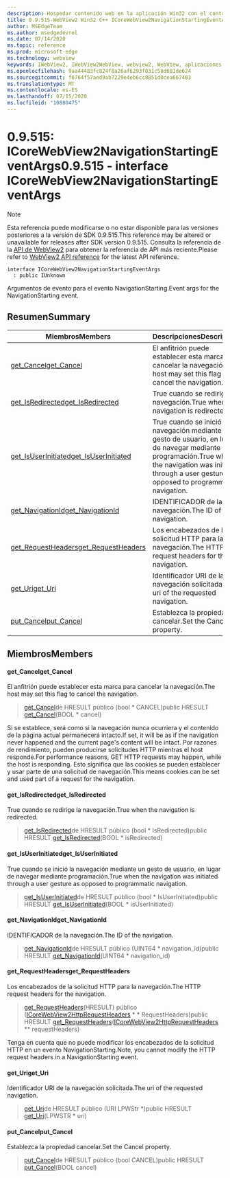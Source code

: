 ```yaml
---
description: Hospedar contenido web en la aplicación Win32 con el control Microsoft Edge WebView2
title: 0.9.515-WebView2 Win32 C++ ICoreWebView2NavigationStartingEventArgs
author: MSEdgeTeam
ms.author: msedgedevrel
ms.date: 07/14/2020
ms.topic: reference
ms.prod: microsoft-edge
ms.technology: webview
keywords: IWebView2, IWebView2WebView, webview2, WebView, aplicaciones Win32, Win32, Edge, ICoreWebView2, ICoreWebView2Controller, control de explorador, HTML Edge
ms.openlocfilehash: 9aa44483fc824f8a26af6293f031c58d681de624
ms.sourcegitcommit: f6764f57aed9ab7229e4eb6cc8851d0cea667403
ms.translationtype: MT
ms.contentlocale: es-ES
ms.lasthandoff: 07/15/2020
ms.locfileid: "10880475"
---
```

# <span data-ttu-id="a10d3-104">0.9.515: ICoreWebView2NavigationStartingEventArgs</span><span class="sxs-lookup"><span data-stu-id="a10d3-104">0.9.515 - interface ICoreWebView2NavigationStartingEventArgs</span></span> 

> [!NOTE]
> <span data-ttu-id="a10d3-105">Esta referencia puede modificarse o no estar disponible para las versiones posteriores a la versión de SDK 0.9.515.</span><span class="sxs-lookup"><span data-stu-id="a10d3-105">This reference may be altered or unavailable for releases after SDK version 0.9.515.</span></span> <span data-ttu-id="a10d3-106">Consulta la referencia de la [API de WebView2](../../../webview2-api-reference.md) para obtener la referencia de API más reciente.</span><span class="sxs-lookup"><span data-stu-id="a10d3-106">Please refer to [WebView2 API reference](../../../webview2-api-reference.md) for the latest API reference.</span></span>

```
interface ICoreWebView2NavigationStartingEventArgs
  : public IUnknown
```

<span data-ttu-id="a10d3-107">Argumentos de evento para el evento NavigationStarting.</span><span class="sxs-lookup"><span data-stu-id="a10d3-107">Event args for the NavigationStarting event.</span></span>

## <span data-ttu-id="a10d3-108">Resumen</span><span class="sxs-lookup"><span data-stu-id="a10d3-108">Summary</span></span>

 <span data-ttu-id="a10d3-109">Miembros</span><span class="sxs-lookup"><span data-stu-id="a10d3-109">Members</span></span>                        | <span data-ttu-id="a10d3-110">Descripciones</span><span class="sxs-lookup"><span data-stu-id="a10d3-110">Descriptions</span></span>
--------------------------------|---------------------------------------------
[<span data-ttu-id="a10d3-111">get_Cancel</span><span class="sxs-lookup"><span data-stu-id="a10d3-111">get_Cancel</span></span>](#get_cancel) | <span data-ttu-id="a10d3-112">El anfitrión puede establecer esta marca para cancelar la navegación.</span><span class="sxs-lookup"><span data-stu-id="a10d3-112">The host may set this flag to cancel the navigation.</span></span>
[<span data-ttu-id="a10d3-113">get_IsRedirected</span><span class="sxs-lookup"><span data-stu-id="a10d3-113">get_IsRedirected</span></span>](#get_isredirected) | <span data-ttu-id="a10d3-114">True cuando se redirige la navegación.</span><span class="sxs-lookup"><span data-stu-id="a10d3-114">True when the navigation is redirected.</span></span>
[<span data-ttu-id="a10d3-115">get_IsUserInitiated</span><span class="sxs-lookup"><span data-stu-id="a10d3-115">get_IsUserInitiated</span></span>](#get_isuserinitiated) | <span data-ttu-id="a10d3-116">True cuando se inició la navegación mediante un gesto de usuario, en lugar de navegar mediante programación.</span><span class="sxs-lookup"><span data-stu-id="a10d3-116">True when the navigation was initiated through a user gesture as opposed to programmatic navigation.</span></span>
[<span data-ttu-id="a10d3-117">get_NavigationId</span><span class="sxs-lookup"><span data-stu-id="a10d3-117">get_NavigationId</span></span>](#get_navigationid) | <span data-ttu-id="a10d3-118">IDENTIFICADOR de la navegación.</span><span class="sxs-lookup"><span data-stu-id="a10d3-118">The ID of the navigation.</span></span>
[<span data-ttu-id="a10d3-119">get_RequestHeaders</span><span class="sxs-lookup"><span data-stu-id="a10d3-119">get_RequestHeaders</span></span>](#get_requestheaders) | <span data-ttu-id="a10d3-120">Los encabezados de la solicitud HTTP para la navegación.</span><span class="sxs-lookup"><span data-stu-id="a10d3-120">The HTTP request headers for the navigation.</span></span>
[<span data-ttu-id="a10d3-121">get_Uri</span><span class="sxs-lookup"><span data-stu-id="a10d3-121">get_Uri</span></span>](#get_uri) | <span data-ttu-id="a10d3-122">Identificador URI de la navegación solicitada.</span><span class="sxs-lookup"><span data-stu-id="a10d3-122">The uri of the requested navigation.</span></span>
[<span data-ttu-id="a10d3-123">put_Cancel</span><span class="sxs-lookup"><span data-stu-id="a10d3-123">put_Cancel</span></span>](#put_cancel) | <span data-ttu-id="a10d3-124">Establezca la propiedad cancelar.</span><span class="sxs-lookup"><span data-stu-id="a10d3-124">Set the Cancel property.</span></span>

## <span data-ttu-id="a10d3-125">Miembros</span><span class="sxs-lookup"><span data-stu-id="a10d3-125">Members</span></span>

#### <span data-ttu-id="a10d3-126">get_Cancel</span><span class="sxs-lookup"><span data-stu-id="a10d3-126">get_Cancel</span></span> 

<span data-ttu-id="a10d3-127">El anfitrión puede establecer esta marca para cancelar la navegación.</span><span class="sxs-lookup"><span data-stu-id="a10d3-127">The host may set this flag to cancel the navigation.</span></span>

> <span data-ttu-id="a10d3-128">[get_Cancel](#get_cancel)de HRESULT público (bool \* CANCEL)</span><span class="sxs-lookup"><span data-stu-id="a10d3-128">public HRESULT [get_Cancel](#get_cancel)(BOOL \* cancel)</span></span>

<span data-ttu-id="a10d3-129">Si se establece, será como si la navegación nunca ocurriera y el contenido de la página actual permanecerá intacto.</span><span class="sxs-lookup"><span data-stu-id="a10d3-129">If set, it will be as if the navigation never happened and the current page's content will be intact.</span></span> <span data-ttu-id="a10d3-130">Por razones de rendimiento, pueden producirse solicitudes HTTP mientras el host responde.</span><span class="sxs-lookup"><span data-stu-id="a10d3-130">For performance reasons, GET HTTP requests may happen, while the host is responding.</span></span> <span data-ttu-id="a10d3-131">Esto significa que las cookies se pueden establecer y usar parte de una solicitud de navegación.</span><span class="sxs-lookup"><span data-stu-id="a10d3-131">This means cookies can be set and used part of a request for the navigation.</span></span>

#### <span data-ttu-id="a10d3-132">get_IsRedirected</span><span class="sxs-lookup"><span data-stu-id="a10d3-132">get_IsRedirected</span></span> 

<span data-ttu-id="a10d3-133">True cuando se redirige la navegación.</span><span class="sxs-lookup"><span data-stu-id="a10d3-133">True when the navigation is redirected.</span></span>

> <span data-ttu-id="a10d3-134">[get_IsRedirected](#get_isredirected)de HRESULT público (bool \* IsRedirected)</span><span class="sxs-lookup"><span data-stu-id="a10d3-134">public HRESULT [get_IsRedirected](#get_isredirected)(BOOL \* isRedirected)</span></span>

#### <span data-ttu-id="a10d3-135">get_IsUserInitiated</span><span class="sxs-lookup"><span data-stu-id="a10d3-135">get_IsUserInitiated</span></span> 

<span data-ttu-id="a10d3-136">True cuando se inició la navegación mediante un gesto de usuario, en lugar de navegar mediante programación.</span><span class="sxs-lookup"><span data-stu-id="a10d3-136">True when the navigation was initiated through a user gesture as opposed to programmatic navigation.</span></span>

> <span data-ttu-id="a10d3-137">[get_IsUserInitiated](#get_isuserinitiated)de HRESULT público (bool \* IsUserInitiated)</span><span class="sxs-lookup"><span data-stu-id="a10d3-137">public HRESULT [get_IsUserInitiated](#get_isuserinitiated)(BOOL \* isUserInitiated)</span></span>

#### <span data-ttu-id="a10d3-138">get_NavigationId</span><span class="sxs-lookup"><span data-stu-id="a10d3-138">get_NavigationId</span></span> 

<span data-ttu-id="a10d3-139">IDENTIFICADOR de la navegación.</span><span class="sxs-lookup"><span data-stu-id="a10d3-139">The ID of the navigation.</span></span>

> <span data-ttu-id="a10d3-140">[get_NavigationId](#get_navigationid)de HRESULT público (UINT64 \* navigation_id)</span><span class="sxs-lookup"><span data-stu-id="a10d3-140">public HRESULT [get_NavigationId](#get_navigationid)(UINT64 \* navigation_id)</span></span>

#### <span data-ttu-id="a10d3-141">get_RequestHeaders</span><span class="sxs-lookup"><span data-stu-id="a10d3-141">get_RequestHeaders</span></span> 

<span data-ttu-id="a10d3-142">Los encabezados de la solicitud HTTP para la navegación.</span><span class="sxs-lookup"><span data-stu-id="a10d3-142">The HTTP request headers for the navigation.</span></span>

> <span data-ttu-id="a10d3-143">[get_RequestHeaders](#get_requestheaders)(HRESULT) público ([ICoreWebView2HttpRequestHeaders](icorewebview2httprequestheaders.md) \* \* RequestHeaders)</span><span class="sxs-lookup"><span data-stu-id="a10d3-143">public HRESULT [get_RequestHeaders](#get_requestheaders)([ICoreWebView2HttpRequestHeaders](icorewebview2httprequestheaders.md) \*\* requestHeaders)</span></span>

<span data-ttu-id="a10d3-144">Tenga en cuenta que no puede modificar los encabezados de la solicitud HTTP en un evento NavigationStarting.</span><span class="sxs-lookup"><span data-stu-id="a10d3-144">Note, you cannot modify the HTTP request headers in a NavigationStarting event.</span></span>

#### <span data-ttu-id="a10d3-145">get_Uri</span><span class="sxs-lookup"><span data-stu-id="a10d3-145">get_Uri</span></span> 

<span data-ttu-id="a10d3-146">Identificador URI de la navegación solicitada.</span><span class="sxs-lookup"><span data-stu-id="a10d3-146">The uri of the requested navigation.</span></span>

> <span data-ttu-id="a10d3-147">[get_Uri](#get_uri)de HRESULT público (URI LPWStr \*)</span><span class="sxs-lookup"><span data-stu-id="a10d3-147">public HRESULT [get_Uri](#get_uri)(LPWSTR \* uri)</span></span>

#### <span data-ttu-id="a10d3-148">put_Cancel</span><span class="sxs-lookup"><span data-stu-id="a10d3-148">put_Cancel</span></span> 

<span data-ttu-id="a10d3-149">Establezca la propiedad cancelar.</span><span class="sxs-lookup"><span data-stu-id="a10d3-149">Set the Cancel property.</span></span>

> <span data-ttu-id="a10d3-150">[put_Cancel](#put_cancel)de HRESULT público (bool CANCEL)</span><span class="sxs-lookup"><span data-stu-id="a10d3-150">public HRESULT [put_Cancel](#put_cancel)(BOOL cancel)</span></span>

